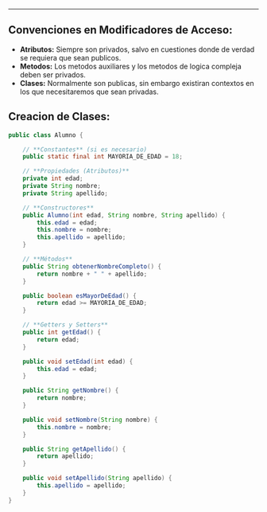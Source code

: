 
---

## Convenciones en Modificadores de Acceso:

- **Atributos:** Siempre son privados, salvo en cuestiones donde de verdad se requiera que sean publicos.
- **Metodos:** Los metodos auxiliares y los metodos de logica compleja deben ser privados.
- **Clases:** Normalmente son publicas, sin embargo existiran contextos en los que necesitaremos que sean privadas.


## Creacion de Clases:

```java
public class Alumno {

    // **Constantes** (si es necesario)
    public static final int MAYORIA_DE_EDAD = 18;

    // **Propiedades (Atributos)**
    private int edad;
    private String nombre;
    private String apellido;

    // **Constructores**
    public Alumno(int edad, String nombre, String apellido) {
        this.edad = edad;
        this.nombre = nombre;
        this.apellido = apellido;
    }

    // **Métodos**
    public String obtenerNombreCompleto() {
        return nombre + " " + apellido;
    }

    public boolean esMayorDeEdad() {
        return edad >= MAYORIA_DE_EDAD;
    }

    // **Getters y Setters**
    public int getEdad() {
        return edad;
    }

    public void setEdad(int edad) {
        this.edad = edad;
    }

    public String getNombre() {
        return nombre;
    }

    public void setNombre(String nombre) {
        this.nombre = nombre;
    }

    public String getApellido() {
        return apellido;
    }

    public void setApellido(String apellido) {
        this.apellido = apellido;
    }
}

```


